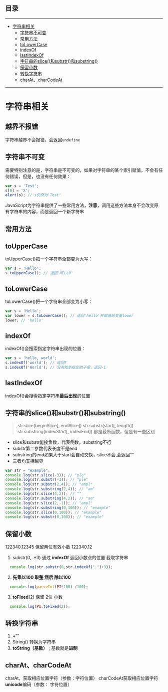 ## 目录
---
- [字符串相关](#字符串相关)
  - [字符串不可变](#字符串不可变)
  - [常用方法](#常用方法)
  - [toLowerCase](#toLowerCase)
  - [indexOf](#indexOf)
  - [lastIndexOf](#lastIndexOf)
  - [字符串的slice()和substr()和substring()](#字符串的slice和substr和substring)
  - [保留小数](#保留小数)
  - [转换字符串](#转换字符串)
  - [charAt、charCodeAt](#charAt、charCodeAt)
---

# 字符串相关
## 越界不报错
字符串越界不会报错，会返回`undefine`
## 字符串不可变
需要特别注意的是，字符串是不可变的，如果对字符串的某个索引赋值，不会有任何错误，但是，也没有任何效果：
```js
var s = 'Test';
s[0] = 'X';
alert(s); // s仍然为'Test'
```
JavaScript为字符串提供了一些常用方法，**注意**，调用这些方法本身不会改变原有字符串的内容，而是返回一个新字符串
## 常用方法
## toUpperCase
toUpperCase()把一个字符串全部变为大写：
```js
var s = 'Hello';
s.toUpperCase(); // 返回'HELLO'
```
## toLowerCase
toLowerCase()把一个字符串全部变为小写：
```js
var s = 'Hello';
var lower = s.toLowerCase(); // 返回'hello'并赋值给变量lower
lower; // 'hello'
```
## indexOf
indexOf()会搜索指定字符串出现的位置：
```js
var s = 'hello, world';
s.indexOf('world'); // 返回7
s.indexOf('World'); // 没有找到指定的子串，返回-1
```
## lastIndexOf
indexOf()会搜索指定字符串**最后出现**的位置
## 字符串的slice()和substr()和substring()
> str.slice(beginSlice[, endSlice])
> str.substr(start[, length])
> str.substring(indexStart[, indexEnd])
都是截断函数，但是有一些区别
- slice和substr能接负数，代表倒数。substring不行
- substr第二参数代表长度不是end
- substring的end如果大于start会自动交换，slice不会,会返回""
- 三者均支持越界
```js
var str = "example";
console.log(str.slice(-3)); // "ple" 
console.log(str.substr(-3)); // "ple" 
console.log(str.substr(2,4)); // "ampl" 
console.log(str.substring(2,4)); // "am" 
console.log(str.slice(4,2)); // "" 
console.log(str.substring(4,2)); // "am" 
console.log(str.slice(2,-1)); // "ampl" 
console.log(str.substring(0,100)); // "example" 
console.log(str.slice(0,100)); // "example" 
console.log(str.substr(0,100)); // "example" 
```
## 保留小数
 122340.12345      保留两位有效小数  122340.12  
 1. substr(0, .+3)  通过 **indexOf**  返回小数点的位置     截取字符串  
```js
  console.log(str.substr(0,str.indexOf(".")+3));
```
2. **先乘以100  取整  然后 除以100**  
```js
  console.log(parseInt(PI*100) /100);
```
3. **toFixed**(2)  保留 2位 小数 
```js
  console.log(PI.toFixed(2));
```
## 转换字符串
1. +“”    
2. String()   转换为字符串 
3. **toString（基数）**  ;    基数就是**进制**  
## charAt、charCodeAt
  charAt，获取相应位置字符（参数：字符位置） 
  charCodeAt获取相应位置字符**unicode**编码（参数： 字符位置）
